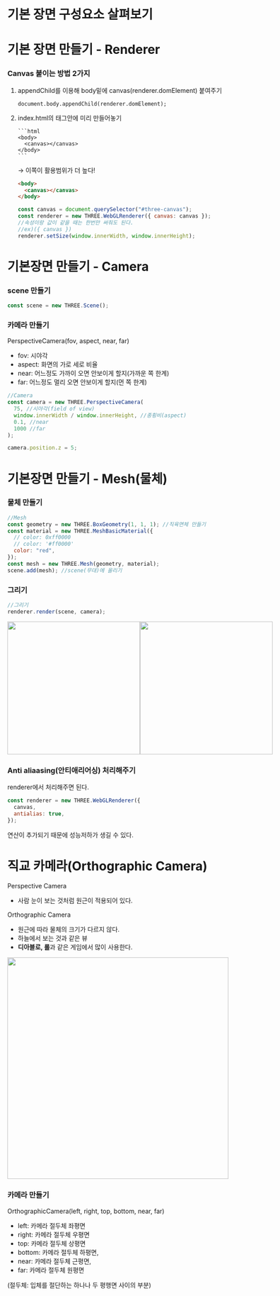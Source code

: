 # 기본 장면 구성요소 살펴보기



# 기본 장면 만들기 - Renderer

### Canvas 붙이는 방법 2가지

1.  appendChild를 이용해 body밑에 canvas(renderer.domElement) 붙여주기

    `document.body.appendChild(renderer.domElement);`

2.  index.html의 <body>태그안에 미리 <canvas> 만들어놓기

        ```html
        <body>
          <canvas></canvas>
        </body>
        ```
    → 이쪽이 활용범위가 더 높다!

    ```html
    <body>
      <canvas></canvas>
    </body>
    ```

    ```jsx
    const canvas = document.querySelector("#three-canvas");
    const renderer = new THREE.WebGLRenderer({ canvas: canvas });
    //속성이랑 값이 같을 때는 한번만 써줘도 된다.
    //ex)({ canvas })
    renderer.setSize(window.innerWidth, window.innerHeight);
    ```

# 기본장면 만들기 - Camera

### scene 만들기

```jsx
const scene = new THREE.Scene();
```

### 카메라 만들기

PerspectiveCamera(fov, aspect, near, far)

- fov: 시야각
- aspect: 화면의 가로 세로 비율
- near: 어느정도 가까이 오면 안보이게 할지(가까운 쪽 한계)
- far: 어느정도 멀리 오면 안보이게 할지(먼 쪽 한계)

```jsx
//Camera
const camera = new THREE.PerspectiveCamera(
  75, //시야각(field of view)
  window.innerWidth / window.innerHeight, //종횡비(aspect)
  0.1, //near
  1000 //far
);

camera.position.z = 5;
```

# 기본장면 만들기 - Mesh(물체)

### 물체 만들기

```jsx
//Mesh
const geometry = new THREE.BoxGeometry(1, 1, 1); //직육면체 만들기
const material = new THREE.MeshBasicMaterial({
  // color: 0xff0000
  // color: '#ff0000'
  color: "red",
});
const mesh = new THREE.Mesh(geometry, material);
scene.add(mesh); //scene(무대)에 올리기
```

### 그리기

```jsx
//그리기
renderer.render(scene, camera);
```

<div style="display:flex;">
<img src="https://s3.us-west-2.amazonaws.com/secure.notion-static.com/feb986b3-af9f-4c96-88c4-55ec1c393c8c/Untitled.png?X-Amz-Algorithm=AWS4-HMAC-SHA256&X-Amz-Content-Sha256=UNSIGNED-PAYLOAD&X-Amz-Credential=AKIAT73L2G45EIPT3X45%2F20220414%2Fus-west-2%2Fs3%2Faws4_request&X-Amz-Date=20220414T140729Z&X-Amz-Expires=86400&X-Amz-Signature=345637e4fcedcc245c8a5b13074110fb338af98431c36c83ca180c0f5a4f7a1d&X-Amz-SignedHeaders=host&response-content-disposition=filename%20%3D%22Untitled.png%22&x-id=GetObject" width="300" />
<img src="https://s3.us-west-2.amazonaws.com/secure.notion-static.com/7bc216bc-fafc-4ee6-9f6f-363369d2588d/Untitled.png?X-Amz-Algorithm=AWS4-HMAC-SHA256&X-Amz-Content-Sha256=UNSIGNED-PAYLOAD&X-Amz-Credential=AKIAT73L2G45EIPT3X45%2F20220414%2Fus-west-2%2Fs3%2Faws4_request&X-Amz-Date=20220414T140900Z&X-Amz-Expires=86400&X-Amz-Signature=db430f54ab9dec2258c716d1dbbfc7723730c32bde10e8c9883c034f9ea0eb29&X-Amz-SignedHeaders=host&response-content-disposition=filename%20%3D%22Untitled.png%22&x-id=GetObject" width="300"/>
</div>

### Anti aliaasing(안티애리어싱) 처리해주기

renderer에서 처리해주면 된다.

```jsx
const renderer = new THREE.WebGLRenderer({
  canvas,
  antialias: true,
});
```

연산이 추가되기 때문에 성능저하가 생길 수 있다.

# 직교 카메라(Orthographic Camera)

Perspective Camera

- 사람 눈이 보는 것처럼 원근이 적용되어 있다.

Orthographic Camera

- 원근에 따라 물체의 크기가 다르지 않다.
- 하늘에서 보는 것과 같은 뷰
- **디아블로, 롤**과 같은 게임에서 많이 사용한다.

<img src="https://i.stack.imgur.com/q1SNB.png" width="500px" />
    
### 카메라 만들기

OrthographicCamera(left, right, top, bottom, near, far)

- left: 카메라 절두체 좌평면
- right: 카메라 절두체 우평면
- top: 카메라 절두체 상평면
- bottom: 카메라 절두체 하평면,
- near: 카메라 절두체 근평면,
- far: 카메라 절두체 원평면

(절두체: 입체를 절단하는 하나나 두 평행면 사이의 부분)
